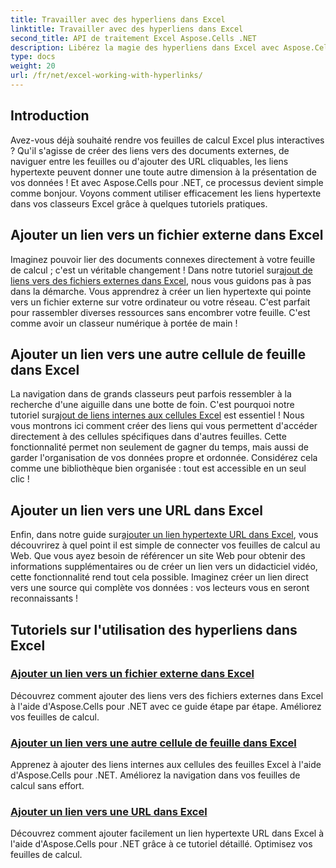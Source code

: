 ```yaml
---
title: Travailler avec des hyperliens dans Excel
linktitle: Travailler avec des hyperliens dans Excel
second_title: API de traitement Excel Aspose.Cells .NET
description: Libérez la magie des hyperliens dans Excel avec Aspose.Cells pour .NET. Découvrez à quel point il est simple d'améliorer efficacement vos feuilles de calcul.
type: docs
weight: 20
url: /fr/net/excel-working-with-hyperlinks/
---
```

## Introduction

Avez-vous déjà souhaité rendre vos feuilles de calcul Excel plus interactives ? Qu'il s'agisse de créer des liens vers des documents externes, de naviguer entre les feuilles ou d'ajouter des URL cliquables, les liens hypertexte peuvent donner une toute autre dimension à la présentation de vos données ! Et avec Aspose.Cells pour .NET, ce processus devient simple comme bonjour. Voyons comment utiliser efficacement les liens hypertexte dans vos classeurs Excel grâce à quelques tutoriels pratiques.

## Ajouter un lien vers un fichier externe dans Excel
 Imaginez pouvoir lier des documents connexes directement à votre feuille de calcul ; c'est un véritable changement ! Dans notre tutoriel sur[ajout de liens vers des fichiers externes dans Excel](./add-link-to-external-file/), nous vous guidons pas à pas dans la démarche. Vous apprendrez à créer un lien hypertexte qui pointe vers un fichier externe sur votre ordinateur ou votre réseau. C'est parfait pour rassembler diverses ressources sans encombrer votre feuille. C'est comme avoir un classeur numérique à portée de main !

## Ajouter un lien vers une autre cellule de feuille dans Excel
La navigation dans de grands classeurs peut parfois ressembler à la recherche d'une aiguille dans une botte de foin. C'est pourquoi notre tutoriel sur[ajout de liens internes aux cellules Excel](./add-link-to-other-sheet-cell/) est essentiel ! Nous vous montrons ici comment créer des liens qui vous permettent d'accéder directement à des cellules spécifiques dans d'autres feuilles. Cette fonctionnalité permet non seulement de gagner du temps, mais aussi de garder l'organisation de vos données propre et ordonnée. Considérez cela comme une bibliothèque bien organisée : tout est accessible en un seul clic !

## Ajouter un lien vers une URL dans Excel
 Enfin, dans notre guide sur[ajouter un lien hypertexte URL dans Excel](./add-link-to-url/), vous découvrirez à quel point il est simple de connecter vos feuilles de calcul au Web. Que vous ayez besoin de référencer un site Web pour obtenir des informations supplémentaires ou de créer un lien vers un didacticiel vidéo, cette fonctionnalité rend tout cela possible. Imaginez créer un lien direct vers une source qui complète vos données : vos lecteurs vous en seront reconnaissants !

## Tutoriels sur l'utilisation des hyperliens dans Excel
### [Ajouter un lien vers un fichier externe dans Excel](./add-link-to-external-file/)
Découvrez comment ajouter des liens vers des fichiers externes dans Excel à l'aide d'Aspose.Cells pour .NET avec ce guide étape par étape. Améliorez vos feuilles de calcul.
### [Ajouter un lien vers une autre cellule de feuille dans Excel](./add-link-to-other-sheet-cell/)
Apprenez à ajouter des liens internes aux cellules des feuilles Excel à l'aide d'Aspose.Cells pour .NET. Améliorez la navigation dans vos feuilles de calcul sans effort.
### [Ajouter un lien vers une URL dans Excel](./add-link-to-url/)
Découvrez comment ajouter facilement un lien hypertexte URL dans Excel à l'aide d'Aspose.Cells pour .NET grâce à ce tutoriel détaillé. Optimisez vos feuilles de calcul.